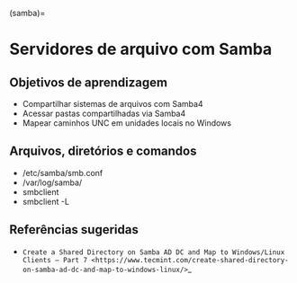 (samba)=

Servidores de arquivo com Samba
===============================

Objetivos de aprendizagem
-------------------------

* Compartilhar sistemas de arquivos com Samba4
* Acessar pastas compartilhadas via Samba4
* Mapear caminhos UNC em unidades locais no Windows


Arquivos, diretórios e comandos
--------------------------------
* /etc/samba/smb.conf
* /var/log/samba/
* smbclient
* smbclient -L <servidor>

Referências sugeridas
---------------------

* `Create a Shared Directory on Samba AD DC and Map to Windows/Linux Clients – Part 7 <https://www.tecmint.com/create-shared-directory-on-samba-ad-dc-and-map-to-windows-linux/>`_